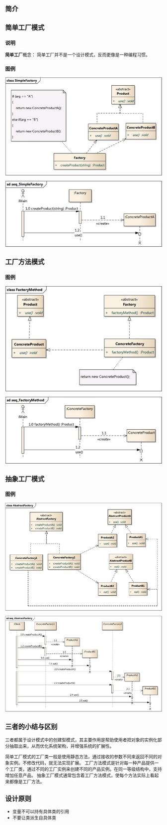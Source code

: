 ## 简介 ##

## 简单工厂模式 ##

### 说明 ###

**简单工厂**概念：
简单工厂并不是一个设计模式，反而更像是一种编程习惯。

### 图例 ###

![UML](SimpleFactoryUML.jpg "SimpleFactoryUML")

![Sequence](SimpleFactorySeq.jpg "SimpleFactorySequence")

## 工厂方法模式 ##

### 图例 ###

![UML](FactoryMethodUML.jpg "factoryMethodUML")

![Sequence](FactoryMethodSeq.jpg "FactoryMethodSequence")

## 抽象工厂模式 ##

### 图例 ###

![UML](AbstractFactoryUML.jpg "AbstractFactoryUML")

![Sequence](AbstractFactorySeq.jpg "AbstractFactorySequence")

## 三者的小结与区别 ##

三者都属于设计模式中的创建型模式，其主要作用是帮助使用者把对象的实例化部分抽取出来，从而优化系统架构，并增强系统的扩展性。

简单工厂模式的工厂类一般是使用静态方法，通过接收的参数不同来返回不同的对象实例。不修改代码，就无法实现扩展。
工厂方法模式是针对每一种产品提供一个工厂类，通过不同的工厂实例来创建不同的产品实例。在同一等级结构中，支持增加任意产品。
抽象工厂模式通常包含着工厂方法模式，使每个方法实际上看起来都像是工厂方法。

## 设计原则 ##

- 变量不可以持有具体类的引用
- 不要让类派生自具体类